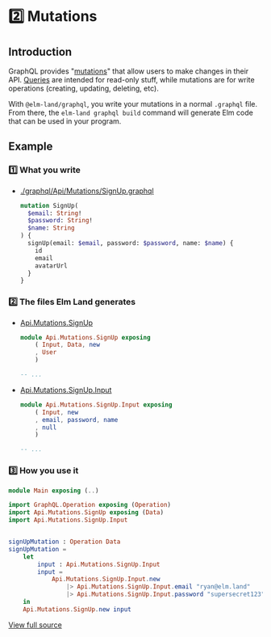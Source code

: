 # 2️⃣ Mutations

## Introduction

GraphQL provides "[mutations](https://graphql.org/learn/queries/)" that allow users to make changes in their API. [Queries](../01-queries/) are intended for read-only stuff, while mutations are for write operations (creating, updating, deleting, etc).

With `@elm-land/graphql`, you write your mutations in a normal `.graphql` file. From there, the `elm-land graphql build` command will generate Elm code that can be used in your program.

## Example

### 1️⃣ What you write

- [./graphql/Api/Mutations/SignUp.graphql](./graphql/Api/Mutations/SignUp.graphql)

    ```graphql
    mutation SignUp(
      $email: String!
      $password: String!
      $name: String
    ) {
      signUp(email: $email, password: $password, name: $name) {
        id
        email
        avatarUrl
      }
    }
    ```


### 2️⃣ The files Elm Land generates

- [Api.Mutations.SignUp](.elm-land/src/Api/Mutations/SignUp.elm)

    ```elm
    module Api.Mutations.SignUp exposing
        ( Input, Data, new
        , User
        )

    -- ...
    ```

- [Api.Mutations.SignUp.Input](.elm-land/src/Api/Mutations/SignUp/Input.elm)

    ```elm
    module Api.Mutations.SignUp.Input exposing
        ( Input, new
        , email, password, name
        , null
        )

    -- ...
    ```


### 3️⃣ How you use it

```elm
module Main exposing (..)

import GraphQL.Operation exposing (Operation)
import Api.Mutations.SignUp exposing (Data)
import Api.Mutations.SignUp.Input


signUpMutation : Operation Data
signUpMutation =
    let
        input : Api.Mutations.SignUp.Input
        input =
            Api.Mutations.SignUp.Input.new
                |> Api.Mutations.SignUp.Input.email "ryan@elm.land"
                |> Api.Mutations.SignUp.Input.password "supersecret123"
    in
    Api.Mutations.SignUp.new input
```

[View full source](./src/Main.elm)


